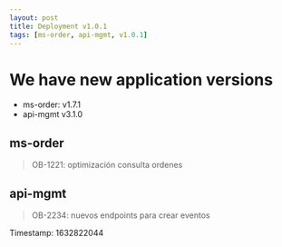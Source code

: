 ```yaml
---
layout: post
title: Deployment v1.0.1
tags: [ms-order, api-mgmt, v1.0.1]
---
```

# We have new application versions

* ms-order: v1.7.1
* api-mgmt v3.1.0

## ms-order
> OB-1221: optimización consulta ordenes

## api-mgmt
> OB-2234: nuevos endpoints para crear eventos

Timestamp: 1632822044